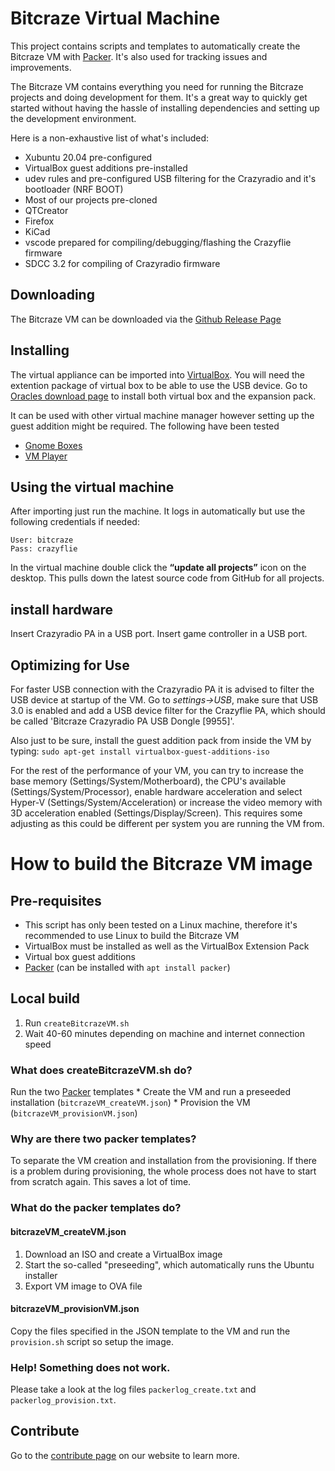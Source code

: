 # Bitcraze Virtual Machine

This project contains scripts and templates to automatically create the Bitcraze VM with [Packer](https://www.packer.io).
It's also used for tracking issues and improvements.

The Bitcraze VM contains everything you need for running the Bitcraze projects and doing development for them. It's a great way to quickly get started without having the hassle of installing dependencies and setting up the development environment.

Here is a non-exhaustive list of what's included:

* Xubuntu 20.04 pre-configured
* VirtualBox guest additions pre-installed
* udev rules and pre-configured USB filtering for the Crazyradio and it's bootloader (NRF BOOT)
* Most of our projects pre-cloned
* QTCreator
* Firefox
* KiCad
* vscode prepared for compiling/debugging/flashing the Crazyflie firmware
* SDCC 3.2 for compiling of Crazyradio firmware


Downloading
-----------
The Bitcraze VM can be downloaded via the [Github Release Page](https://github.com/bitcraze/bitcraze-vm/releases)

Installing
----------
The virtual appliance can be imported into [VirtualBox](https://www.virtualbox.org/ "VirtualBox"). You will need the extention package of virtual box to be able to use the USB device. Go to [Oracles download page](https://www.oracle.com/virtualization/technologies/vm/downloads/virtualbox-downloads.html?msclkid=be59f68fcf9f11ec801dcf4ea944dd1d) to install both virtual box and the expansion pack.

It can be used with other virtual machine manager however setting up the guest addition might be required. The following have been tested 

* [Gnome Boxes](https://wiki.gnome.org/Apps/Boxes)
* [VM Player](http://www.vmware.com/products/player/ "WM Player")

Using the virtual machine
-------------------------
After importing just run the machine. It logs in automatically but use the following credentials if needed:
```
User: bitcraze
Pass: crazyflie
```

In the virtual machine double click the **“update all projects”** icon on the desktop. This pulls down the latest source code from GitHub for all projects.

install hardware
-------------------------

Insert Crazyradio PA in a USB port.
Insert game controller in a USB port.

Optimizing for Use
-------------------------
For faster USB connection with the Crazyradio PA it is advised to filter the USB device at startup of the VM. Go to *settings->USB*, make sure that USB 3.0 is enabled and add a USB device filter for the Crazyflie PA, which should be called 'Bitcraze Crazyradio PA USB Dongle [9955]'.

Also just to be sure, install the guest addition pack from inside the VM by typing: 
`sudo apt-get install virtualbox-guest-additions-iso`

For the rest of the performance of your VM, you can try to increase the base memory (Settings/System/Motherboard), the CPU's available (Settings/System/Processor), enable hardware acceleration and select Hyper-V (Settings/System/Acceleration) or increase the video memory with 3D acceleration enabled (Settings/Display/Screen). This requires some adjusting as this could be different per system you are running the VM from.

# How to build the Bitcraze VM image

## Pre-requisites

* This script has only been tested on a Linux machine, therefore it's recommended to use Linux to build the Bitcraze VM
* VirtualBox must be installed as well as the VirtualBox Extension Pack
* Virtual box guest additions
* [Packer](https://www.packer.io)  (can be installed with `apt install packer`)

## Local build

1. Run ```createBitcrazeVM.sh```
2. Wait 40-60 minutes depending on machine and internet connection speed

### What does createBitcrazeVM.sh do?
Run the two [Packer](https://www.packer.io) templates
    * Create the VM and run a preseeded installation (```bitcrazeVM_createVM.json```)
    * Provision the VM (```bitcrazeVM_provisionVM.json```)

### Why are there two packer templates?

To separate the VM creation and installation from the provisioning.
If there is a problem during provisioning, the whole process does not have to start from scratch again.
This saves a lot of time.

### What do the packer templates do?

#### bitcrazeVM_createVM.json

1. Download an ISO and create a VirtualBox image
2. Start the so-called "preseeding", which automatically runs the Ubuntu installer
3. Export VM image to OVA file

#### bitcrazeVM_provisionVM.json
Copy the files specified in the JSON template to the VM and run the `provision.sh` script so setup the image.

### Help! Something does not work.

Please take a look at the log files ```packerlog_create.txt``` and ```packerlog_provision.txt```.


## Contribute
Go to the [contribute page](https://www.bitcraze.io/contribute/) on our website to learn more.

